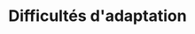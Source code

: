 ---
title: "Difficultés d'adaptation"
description: "desc"
titre: "Difficultés d'adaptation"
image:
i18nlanguage: fr
identifiant: difficultes-adaptation
slug: difficultes-adaptation
draft: false
type: mieuxcomprendre
ordre: 3
---